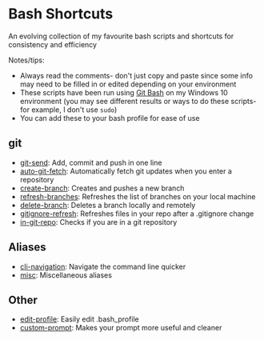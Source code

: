 # Bash Shortcuts
An evolving collection of my favourite bash scripts and shortcuts for consistency and efficiency

Notes/tips:
* Always read the comments- don't just copy and paste since some info may need to be filled in or edited depending on your environment
* These scripts have been run using [Git Bash](https://git-scm.com/downloads) on my Windows 10 environment (you may see different results or ways to do these scripts- for example, I don't use ```sudo```)
* You can add these to your bash profile for ease of use

## git
- [git-send](https://github.com/reid-moffat/bash-shortcuts/blob/main/git/git-send.sh): Add, commit and push in one line
- [auto-git-fetch](https://github.com/reid-moffat/bash-shortcuts/blob/main/git/auto-git-fetch.sh): Automatically fetch git updates when you enter a repository
- [create-branch](https://github.com/reid-moffat/bash-shortcuts/blob/main/git/create-branch.sh): Creates and pushes a new branch
- [refresh-branches](https://github.com/reid-moffat/bash-shortcuts/blob/main/git/refresh-branches.sh): Refreshes the list of branches on your local machine
- [delete-branch](https://github.com/reid-moffat/bash-shortcuts/blob/main/git/delete-branch.sh): Deletes a branch locally and remotely
- [gitignore-refresh](https://github.com/reid-moffat/bash-shortcuts/blob/main/git/gitignore-refresh.sh): Refreshes files in your repo after a .gitignore change
- [in-git-repo](https://github.com/reid-moffat/bash-shortcuts/blob/main/git/in-git-repo.sh): Checks if you are in a git repository

## Aliases
- [cli-navigation](https://github.com/reid-moffat/bash-shortcuts/blob/main/aliases/cli-navigation.sh): Navigate the command line quicker
- [misc](https://github.com/reid-moffat/bash-shortcuts/blob/main/aliases/misc.sh): Miscellaneous aliases

## Other
- [edit-profile](https://github.com/reid-moffat/bash-shortcuts/blob/main/other/edit-profile.sh): Easily edit .bash_profile
- [custom-prompt](https://github.com/reid-moffat/bash-shortcuts/blob/main/other/custom-prompt): Makes your prompt more useful and cleaner

